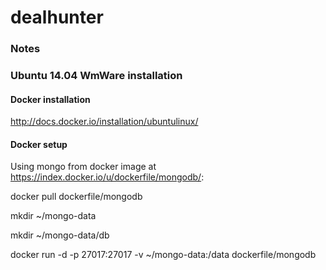 dealhunter
==========

### Notes


### Ubuntu 14.04 WmWare installation

#### Docker installation
http://docs.docker.io/installation/ubuntulinux/

#### Docker setup

Using mongo from docker image at https://index.docker.io/u/dockerfile/mongodb/:

docker pull dockerfile/mongodb


mkdir ~/mongo-data

mkdir ~/mongo-data/db

docker run -d -p 27017:27017 -v ~/mongo-data:/data dockerfile/mongodb
